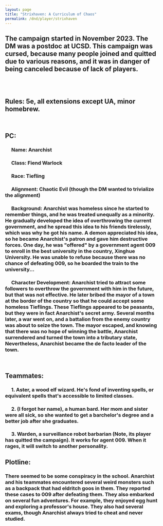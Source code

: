```yaml
---
layout: page
title: "Strixhaven: A Curriculum of Chaos"
permalink: /dnd/player/strixhaven
---
```


## The campaign started in November 2023. The DM was a postdoc at UCSD. This campaign was cursed, because many people joined and quitted due to various reasons, and it was in danger of being canceled because of lack of players.

<br>
<br>

## Rules: 5e, all extensions except UA, minor homebrew.

<br>

## PC:
### &emsp; Name: Anarchist
### &emsp; Class: Fiend Warlock
### &emsp; Race: Tiefling
### &emsp; Alignment: Chaotic Evil (though the DM wanted to trivialize the alignment)
### &emsp; Background: Anarchist was homeless since he started to remember things, and he was treated unequally as a minority. He gradually developed the idea of overthrowing the current government, and he spread this idea to his friends tirelessly, which was why he got his name. A demon appreciated his idea, so he became Anarchist's patron and gave him destructive forces. One day, he was "offered" by a government agent 009 to enroll in the best university in the country, Xinghue University. He was unable to refuse because there was no chance of defeating 009, so he boarded the train to the university...
### &emsp; Character Development: Anarchist tried to attract some followers to overthrow the government with him in the future, but that was not effective. He later bribed the mayor of a town at the border of the country so that he could accept some homeless Tieflings. These Tieflings appeared to be peasants, but they were in fact Anarchist's secret army. Several months later, a war went on, and a battalion from the enemy country was about to seize the town. The mayor escaped, and knowing that there was no hope of winning the battle, Anarchist surrendered and turned the town into a tributary state, Nevertheless, Anarchist became the de facto leader of the town.

<br>

## Teammates:
### &emsp; 1. Aster, a wood elf wizard. He's fond of inventing spells, or equivalent spells that's accessible to limited classes.
### &emsp; 2. (I forgot her name), a human bard. Her mom and sister were all sick, so she wanted to get a barchelor's degree and a better job after she graduates.
### &emsp; 3. Warden, a surveillance robot barbarian (Note, its player has quitted the campaign). It works for agent 009. When it rages, it will switch to another personality.

## Plotline:
### There seemed to be some conspiracy in the school. Anarchist and his teammates encountered several weird monsters such as a backpack that had eldritch goos in them. They reported these cases to 009 after defeating them. They also embarked on several fun adventures. For example, they enjoyed egg hunt and exploring a professor's house. They also had several exams, though Anarchist always tried to cheat and never studied.